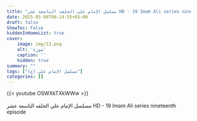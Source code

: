 ```yaml
---
title: "مسلسل الإمام علي الحلقه التاسعة عشر HD - 19 Imam Ali series nineteenth episode"
date: 2025-05-06T06:14:55+03:00
draft: false
ShowToc: False
hiddenInHomeList: true
cover:
    image: img/13.png
    alt: 'صورة'
    caption: ''
    hidden: true
summary: ""
tags: ["مسلسل الإمام علي (ع)"]
categories: []
---
```


{{< youtube OSWXkTXkWWw >}}  
<br>
مسلسل الإمام علي الحلقه التاسعة عشر HD - 19 Imam Ali series nineteenth episode
